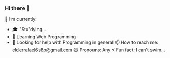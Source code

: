 ### Hi there 👋
    
🔭 I’m currently: 
- 🎓 "Stu"dying...
- 🌱 Learning Web Programming
- 🤔 Looking for help with Programming in general
📫 How to reach me: elderrafael6s8p@gmail.com
😄 Pronouns: Any
⚡ Fun fact: I can't swim...

<!--
**Rafaelder/Rafaelder** is a ✨ _special_ ✨ repository because its `README.md` (this file) appears on your GitHub profile.

Here are some ideas to get you started:
- 👯 I’m looking to collaborate on ...

-->

